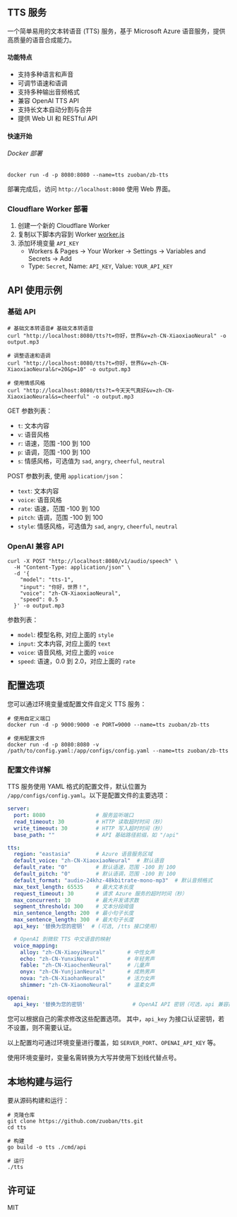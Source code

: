 ## TTS 服务
一个简单易用的文本转语音 (TTS) 服务，基于 Microsoft Azure 语音服务，提供高质量的语音合成能力。

#### 功能特点

- 支持多种语言和声音
- 可调节语速和语调
- 支持多种输出音频格式
- 兼容 OpenAI TTS API
- 支持长文本自动分割与合并
- 提供 Web UI 和 RESTful API

#### 快速开始

###### Docker 部署

```shell
docker run -d -p 8080:8080 --name=tts zuoban/zb-tts
```

部署完成后，访问 `http://localhost:8080` 使用 Web 界面。

### Cloudflare Worker 部署

1. 创建一个新的 Cloudflare Worker
2. 复制以下脚本内容到 Worker
   [worker.js](https://github.com/zuoban/tts/blob/main/workers/src/index.js)
3. 添加环境变量 `API_KEY`
   - Workers & Pages -> Your Worker -> Settings -> Variables and Secrets -> Add
   - Type: `Secret`,  Name: `API_KEY`, Value: `YOUR_API_KEY`

## API 使用示例

### 基础 API

```shell
# 基础文本转语音# 基础文本转语音
curl "http://localhost:8080/tts?t=你好，世界&v=zh-CN-XiaoxiaoNeural" -o output.mp3

# 调整语速和语调
curl "http://localhost:8080/tts?t=你好，世界&v=zh-CN-XiaoxiaoNeural&r=20&p=10" -o output.mp3

# 使用情感风格
curl "http://localhost:8080/tts?t=今天天气真好&v=zh-CN-XiaoxiaoNeural&s=cheerful" -o output.mp3
```
GET 参数列表：
- `t`: 文本内容
- `v`: 语音风格
- `r`: 语速，范围 -100 到 100
- `p`: 语调，范围 -100 到 100
- `s`: 情感风格，可选值为 `sad`, `angry`, `cheerful`, `neutral`

POST 参数列表, 使用 `application/json`：
- `text`: 文本内容
- `voice`: 语音风格
- `rate`: 语速，范围 -100 到 100
- `pitch`: 语调，范围 -100 到 100
- `style`: 情感风格，可选值为 `sad`, `angry`, `cheerful`, `neutral`


### OpenAI 兼容 API

```shell
curl -X POST "http://localhost:8080/v1/audio/speech" \
  -H "Content-Type: application/json" \
  -d '{
    "model": "tts-1",
    "input": "你好，世界！",
    "voice": "zh-CN-XiaoxiaoNeural",
    "speed": 0.5
  }' -o output.mp3
```

参数列表：
- `model`: 模型名称, 对应上面的 `style`
- `input`: 文本内容, 对应上面的 `text`
- `voice`: 语音风格, 对应上面的 `voice`
- `speed`: 语速，0.0 到 2.0，对应上面的 `rate`

## 配置选项

您可以通过环境变量或配置文件自定义 TTS 服务：

```shell
# 使用自定义端口
docker run -d -p 9000:9000 -e PORT=9000 --name=tts zuoban/zb-tts

# 使用配置文件
docker run -d -p 8080:8080 -v /path/to/config.yaml:/app/configs/config.yaml --name=tts zuoban/zb-tts
```

### 配置文件详解

TTS 服务使用 YAML 格式的配置文件，默认位置为 `/app/configs/config.yaml`。以下是配置文件的主要选项：

```yaml
server:
  port: 8080                # 服务监听端口
  read_timeout: 30          # HTTP 读取超时时间（秒）
  write_timeout: 30         # HTTP 写入超时时间（秒）
  base_path: ""             # API 基础路径前缀，如 "/api"

tts:
  region: "eastasia"        # Azure 语音服务区域
  default_voice: "zh-CN-XiaoxiaoNeural"  # 默认语音
  default_rate: "0"         # 默认语速，范围 -100 到 100
  default_pitch: "0"        # 默认语调，范围 -100 到 100
  default_format: "audio-24khz-48kbitrate-mono-mp3"  # 默认音频格式
  max_text_length: 65535    # 最大文本长度
  request_timeout: 30       # 请求 Azure 服务的超时时间（秒）
  max_concurrent: 10        # 最大并发请求数
  segment_threshold: 300    # 文本分段阈值
  min_sentence_length: 200  # 最小句子长度
  max_sentence_length: 300  # 最大句子长度
  api_key: '替换为您的密钥'  # (可选, /tts 接口使用)

  # OpenAI 到微软 TTS 中文语音的映射
  voice_mapping:
    alloy: "zh-CN-XiaoyiNeural"       # 中性女声
    echo: "zh-CN-YunxiNeural"         # 年轻男声
    fable: "zh-CN-XiaochenNeural"     # 儿童声
    onyx: "zh-CN-YunjianNeural"       # 成熟男声
    nova: "zh-CN-XiaohanNeural"       # 活力女声
    shimmer: "zh-CN-XiaomoNeural"     # 温柔女声

openai:
  api_key: '替换为您的密钥'               # OpenAI API 密钥（可选，api 兼容接口使用）
```

您可以根据自己的需求修改这些配置选项。 其中，`api_key` 为接口认证密钥，若不设置，则不需要认证。

以上配置均可通过环境变量进行覆盖，如 `SERVER_PORT`、`OPENAI_API_KEY` 等。

使用环境变量时，变量名需转换为大写并使用下划线代替点号。


## 本地构建与运行

要从源码构建和运行：

```shell
# 克隆仓库
git clone https://github.com/zuoban/tts.git
cd tts

# 构建
go build -o tts ./cmd/api

# 运行
./tts
```
## 许可证
MIT

